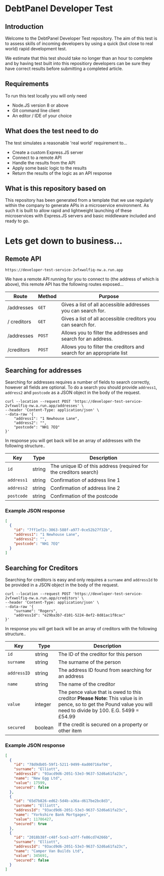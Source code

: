 # DebtPanel Developer Test

## Introduction

Welcome to the DebtPanel Developer Test repository. The aim of this test is to assess skills of incoming
developers by using a quick (but close to real world) rapid development test.

We estimate that this test should take no longer than an hour to complete and by having test built into
this repositiory developers can be sure they have correct results before submitting a completed article.

## Requirements

To run this test locally you will only need

- Node.JS version 8 or above
- Git command line client
- An editor / IDE of your choice

## What does the test need to do

The test simulates a reasonable 'real world' requirement to...

- Create a custom Express.JS server
- Connect to a remote API
- Handle the results from the API
- Apply some basic logic to the results
- Return the results of the logic as an API response

## What is this repository based on

This repository has been generated from a template that we use regularly within the company to generate APIs in a microservice environment. As such it is built to allow rapid and lightweight launching of these microservices with Express.JS servers and basic middleware included and ready to go.

# Lets get down to business...

## Remote API

`https://developer-test-service-2vfxwolfiq-nw.a.run.app`

We have a remote API running for you to connect to (the address of which is above), this remote API has the following routes exposed...

| Route       | Method | Purpose                                                               |
| ----------- | ------ | --------------------------------------------------------------------- |
| /addresses  | `GET`  | Gives a list of all accessible addresses you can search for.          |
| / creditors | `GET`  | Gives a list of all accessible creditors you can search for.          |
| /addresses  | `POST` | Allows you to filter the addresses and search for an address.         |
| /creditors  | `POST` | Allows you to filter the creditors and search for an appropriate list |

## Searching for addresses

Searching for addresses requires a number of fields to search correctly, however all fields are optional. To do a search you should provide `address1`, `address2` and `postcode` as a JSON object in the body of the request.

```curl
curl --location --request POST 'https://developer-test-service-2vfxwolfiq-nw.a.run.app/addresses' \
--header 'Content-Type: application/json' \
--data-raw '{
    "address1": "1 Newhouse Lane",
    "address2": "",
    "postcode": "NH1 7EQ"
}'
```

In response you will get back will be an array of addresses with the following structure..

| Key        | Type   | Description                                                       |
| ---------- | ------ | ----------------------------------------------------------------- |
| `id`       | string | The unique ID of this address (required for the creditors search) |
| `address1` | string | Confirmation of address line 1                                    |
| `address2` | string | Confirmation of address line 2                                    |
| `postcode` | string | Confirmation of the postcode                                      |

### Example JSON response

```json
[
  {
    "id": "7ff1ef2c-3063-588f-a977-0ce52b27f32b",
    "address1": "1 Newhouse Lane",
    "address2": "",
    "postcode": "NH1 7EQ"
  }
]
```

## Searching for Creditors

Searching for creditors is easy and only requires a `surname` and `addressId` to be provided in a JSON object in the body of the request.

```curl
curl --location --request POST 'https://developer-test-service-2vfxwolfiq-nw.a.run.app/creditors' \
--header 'Content-Type: application/json' \
--data-raw '{
    "surname": "Rogers",
    "addressId": "e29ba3b7-d101-5224-8ef2-8d81ac1f8cac"
}'
```

In response you will get back will be an array of creditors with the following structure..

| Key         | Type    | Description                                                                                                                                                         |
| ----------- | ------- | ------------------------------------------------------------------------------------------------------------------------------------------------------------------- |
| `id`        | string  | The ID of the creditor for this person                                                                                                                              |
| `surname`   | string  | The surname of the person                                                                                                                                           |
| `addressID` | string  | The address ID found from searching for an address                                                                                                                  |
| `name`      | string  | The name of the creditor                                                                                                                                            |
| `value`     | integer | The pence value that is owed to this creditor **Please Note:** This value is in pence, so to get the Pound value you will need to divide by 100. E.G. 5499 = £54.99 |
| `secured`   | boolean | If the credit is secured on a property or other item                                                                                                                |

### Example JSON response

```json
[
  {
    "id": "78d9db05-59f1-5211-9499-4ad00716af04",
    "surname": "Elliott",
    "addressId": "93acd9d6-2051-53e3-9637-52d6a61fa23c",
    "name": "New Egg Ltd",
    "value": 17599,
    "secured": false
  },
  {
    "id": "65d7b826-ed62-5d4b-a36a-d617be2bc8d3",
    "surname": "Elliott",
    "addressId": "93acd9d6-2051-53e3-9637-52d6a61fa23c",
    "name": "Yorkshire Bank Mortgages",
    "value": 11786427,
    "secured": true
  },
  {
    "id": "2018b38f-c48f-5ce3-a3ff-fe86cd74266b",
    "surname": "Elliott",
    "addressId": "93acd9d6-2051-53e3-9637-52d6a61fa23c",
    "name": "Camper Van Builds Ltd",
    "value": 345691,
    "secured": false
  }
]
```
